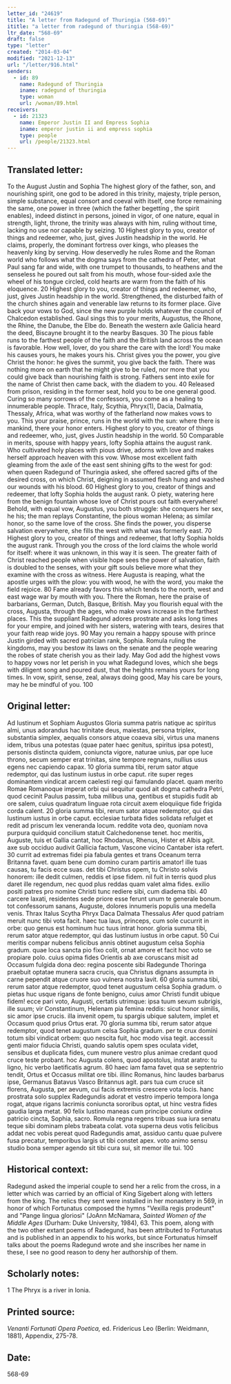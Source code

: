 ```yaml
---
letter_id: "24619"
title: "A letter from Radegund of Thuringia (568-69)"
ititle: "a letter from radegund of thuringia (568-69)"
ltr_date: "568-69"
draft: false
type: "letter"
created: "2014-03-04"
modified: "2021-12-13"
url: "/letter/916.html"
senders:
  - id: 89
    name: Radegund of Thuringia
    iname: radegund of thuringia
    type: woman
    url: /woman/89.html
receivers:
  - id: 21323
    name: Emperor Justin II and Empress Sophia
    iname: emperor justin ii and empress sophia
    type: people
    url: /people/21323.html
---
```

<h2> Translated letter:</h2>To the August Justin and Sophia
The highest glory of the father, son, and nourishing spirit,
one god to be adored in this trinity,
majesty, triple person, simple substance,
equal consort and coeval with itself,
one force remaining the same, one power in three
(which the father begetting , the spirit enables),
indeed distinct in persons, joined in vigor,
of one nature, equal in strength, light, throne,
the trinity was always with him, ruling without time,
lacking no use nor capable by seizing.                                  10
Highest glory to you, creator of things and redeemer,
who, just, gives Justin headship in the world.
He claims, properly, the dominant fortress over kings,
who pleases the heavenly king by serving.
How deservedly he rules Rome and the Roman world
who follows what the dogma says from the cathedra of Peter,
what Paul sang far and wide, with one trumpet to thousands,
to heathens and the senseless he poured out salt from his mouth,
whose four-sided axle the wheel of his tongue circled,
cold hearts are warm from the faith of his eloquence.            20
Highest glory to you, creator of things and redeemer,
who, just, gives Justin headship in the world.
Strengthened, the disturbed faith of the church shines again
and venerable law returns to its former place.
Give back your vows to God, since the new purple holds whatever
the council of Chalcedon established.
Gaul sings this to your merits, Augustus,
the Rhone, the Rhine, the Danube, the Elbe do.
Beneath the western axle Galicia heard the deed,
Biscayne brought it to the nearby Basques.                              30
The pious fable runs to the farthest people of the faith
and the British land across the ocean is favorable.
How well, lover, do you share the care with the lord!
You make his causes yours, he makes yours his.
Christ gives you the power, you give Christ the honor:
he gives the summit, you give back the faith.
There was nothing more on earth that he might give to be ruled,
nor more that you could give back than nourishing faith is strong.
Fathers sent into exile for the name of Christ
then came back, with the diadem to you.                                 40
Released from prison, residing in the former seat,
hold you to be one general good.
Curing so many sorrows of the confessors,
you come as a healing to innumerable people.
Thrace, Italy, Scythia, Phryx(1), Dacia, Dalmatia, Thessaly, Africa,
what was worthy of the fatherland now makes vows to you.
This your praise, prince, runs in the world with the sun:
where there is mankind, there your honor enters.
Highest glory to you, creator of things and redeemer,
who, just, gives Justin headship in the world.                       50      
Comparable in merits, spouse with happy years,
lofty Sophia attains the august rank.
Who cultivated holy places with pious drive, adorns with love
and makes herself approach heaven with this vow.
Whose most excellent faith gleaming from the axle of the east
sent shining gifts to the west for god:
when queen Radegund of Thuringia asked,
she offered sacred gifts of the desired cross,
on which Christ, deigning in assumed flesh hung
and washed our wounds with his blood.                                 60
Highest glory to you, creator of things and redeemer,
that lofty Sophia holds the august rank.
O piety, watering here from the benign fountain
whose love of Christ pours out faith everywhere!
Behold, with equal vow, Augustus, you both struggle:
she conquers her sex, he his;
the man replays Constantine, the pious woman Helena;
as similar honor, so the same love of the cross.
She finds the power, you disperse salvation everywhere,
she fills the west with what was formerly east.                            70
Highest glory to you, creator of things and redeemer,
that lofty Sophia holds the august rank.
Through you the cross of the lord claims the whole world for itself:
where it was unknown, in this way it is seen.
The greater faith of Christ reached people
when visible hope sees the power of salvation,
faith is doubled to the senses, with your gift
souls believe more what they examine with the cross as witness.
Here Augusta is reaping, what the apostle urges with the plow:
you with wood, he with the word, you make the field rejoice.        80
Fame already favors this which tends to the north,
west and east wage war by mouth with you.
There the Roman, here the praise of barbarians,
German, Dutch, Basque, British.
May you flourish equal with the cross, Augusta, through the ages,
who make vows increase in the farthest places.
This the suppliant Radegund adores prostrate
and asks long times for your empire,
and joined with her sisters, watering with tears, desires
that your faith reap wide joys.                                               90
May you remain a happy spouse with prince Justin
girded with sacred patrician rank, Sophia.
Romula ruling the kingdoms, may you bestow its laws on the senate
and the people wearing the robes of state cherish you as their lady.
May God add the highest vows to happy vows
nor let perish in you what Radegund loves,
which she begs with diligent song and poured dust,
that the heights remains yours for long times.
In vow, spirit, sense, zeal, always doing good,
May his care be yours, may he be mindful of you.               100
<h2 class="mt-4"> Original letter:</h2>Ad Iustinum et Sophiam Augustos
Gloria summa patris natique ac spiritus almi,
unus adorandus hac trinitate deus,
maiestas, persona triplex, substantia simplex,
aequalis consors atque coaeva sibi,
virtus una manens idem, tribus una potestas
(quae pater haec genitus, spiritus ipsa potest),
personis distincta quidem, coniuncta vigore,
naturae unius, par ope luce throno,
secum semper erat trinitas, sine tempore regnans,
nullius usus egens nec capiendo capax.                                 10
gloria summa tibi, rerum sator atque redemptor,
qui das Iustinum iustus in orbe caput.
rite super reges dominantem vindicat arcem
caelesti regi qui famulando placet.
quam merito Romae Romanoque imperat orbi
qui sequitur quod ait dogma cathedra Petri,
quod cecinit Paulus passim, tuba milibus una,
gentibus et stupidis fudit ab ore salem,
cuius quadratum linguae rota circuit axem
eloquiique fide frigida corda calent.                                       20
gloria summa tibi, rerum sator atque redemptor,
qui das Iustinum iustus in orbe caput.
ecclesiae turbata fides solidata refulget
et redit ad priscum lex veneranda locum.
reddite vota deo, quoniam nova purpura quidquid
concilium statuit Calchedonense tenet.
hoc meritis, Auguste, tuis et Gallia cantat,
hoc Rhodanus, Rhenus, Hister et Albis agit.
axe sub occiduo audivit Gallicia factum,
Vascone vicino Cantaber ista refert.                                       30
currit ad extremas fidei pia fabula gentes
et trans Oceanum terra Britanna favet.
quam bene cum domino curam partiris amator!
ille tuas causas, tu facis ecce suas.
det tibi Christus opem, tu Christo solvis honorem:
ille dedit culmen, reddis et ipse fidem.
nil fuit in terris quod plus daret ille regendum,
nec quod plus reddas quam valet alma fides.
exilio positi patres pro nomine Christi
tunc rediere sibi, cum diadema tibi.                                      40
carcere laxati, residentes sede priore
esse ferunt unum te generale bonum.
tot confessorum sanans, Auguste, dolores
innumeris populis una medella venis.
Thrax Italus Scytha Phryx Daca Dalmata Thessalus Afer
quod patriam meruit nunc tibi vota facit.
haec tua laus, princeps, cum sole cucurrit in orbe:
quo genus est hominum huc tuus intrat honor.
gloria summa tibi, rerum sator atque redemptor,
qui das Iustinum iustus in orbe caput.                                   50
Cui meritis compar nubens felicibus annis
obtinet augustum celsa Sophia gradum.
quae loca sancta pio fixo colit, ornat amore
et facit hoc voto se propiare polo.
cuius opima fides Orientis ab axe coruscans
misit ad Occasum fulgida dona deo:
regina poscente sibi Radegunde Thoringa
praebuit optatae munera sacra crucis,
qua Christus dignans assumpta in carne pependit
atque cruore suo vulnera nostra lavit.                                   60
gloria summa tibi, rerum sator atque redemptor,
quod tenet augustum celsa Sophia gradum.
o pietas huc usque rigans de fonte benigno,
cuius amor Christi fundit ubique fidem!
ecce pari voto, Augusti, certatis utrimque:
ipsa tuum sexum subrigis, ille suum;
vir Constantinum, Helenam pia femina reddis:
sicut honor similis, sic amor ipse crucis.
illa invenit opem, tu spargis ubique salutem,
implet et Occasum quod prius Ortus erat.                             70
gloria summa tibi, rerum sator atque redemptor,
quod tenet augustum celsa Sophia gradum.
per te crux domini totum sibi vindicat orbem:
quo nescita fuit, hoc modo visa tegit.
accessit genti maior fiducia Christi,
quando salutis opem spes oculata videt,
sensibus et duplicata fides, cum munere vestro
plus animae credant quod cruce teste probant.
hoc Augusta colens, quod apostolus, instat aratro:
tu ligno, hic verbo laetificatis agrum.                                   80
haec iam fama favet qua se septentrio tendit,
Ortus et Occasus militat ore tibi.
illinc Romanus, hinc laudes barbarus ipse,
Germanus Batavus Vasco Britannus agit.
pars tua cum cruce sit florens, Augusta, per aevum,
cui facis extremis crescere vota locis.
hanc prostrata solo supplex Radegundis adorat
et vestro imperio tempora longa rogat,
atque rigans lacrimis coniuncta sororibus optat,
ut hinc vestra fides gaudia larga metat.                               90
felix Iustino maneas cum principe coniunx
ordine patricio cincta, Sophia, sacro.
Romula regna regens tribuas sua iura senatu
teque sibi dominam plebs trabeata colat.
vota superna deus votis felicibus addat
nec vobis pereat quod Radegundis amat,
assiduo cantu quae pulvere fusa precatur,
temporibus largis ut tibi constet apex.
voto animo sensu studio bona semper agendo
sit tibi cura sui, sit memor ille tui.                                    100
<h2 class="mt-4"> Historical context:</h2><p>Radegund asked the imperial couple to send her a relic from the cross, in a letter which was carried by an official of King Sigebert along with letters from the king. The relics they sent were installed in her monastery in 569, in honor of which Fortunatus composed the hymns "Vexilla regis prodeunt" and "Pange lingua gloriosi" (JoAnn McNamara, <em>Sainted Women of the Middle Ages</em> (Durham: Duke University, 1984), 63. This poem, along with the two other extant poems of Radegund, has been attributed to Fortunatus and is published in an appendix to his works, but since Fortunatus himself talks about the poems Radegund wrote and she inscribes her name in these, I see no good reason to deny her authorship of them.</p><h2 class="mt-4"> Scholarly notes:</h2>1  The Phryx is a river in Ionia.
<h2 class="mt-4"> Printed source:</h2><p><em>Venanti Fortunati Opera Poetica,</em> ed. Fridericus Leo (Berlin: Weidmann, 1881), Appendix, 275-78.</p><h2 class="mt-4"> Date:</h2>568-69